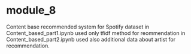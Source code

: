 # module_8
Content base recommended system for Spotify dataset
in Content_based_part1.ipynb used only tfidf method for reommendation
in Content_based_part2.ipynb used also additional data about artist for recommendation.
